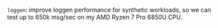 `loggen`: improve loggen performance for synthetic workloads, so we can test
up to 650k msg/sec on my AMD Ryzen 7 Pro 6850U CPU.
